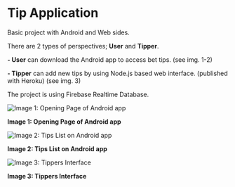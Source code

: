 # Tip Application

Basic project with Android and Web sides.

There are 2 types of perspectives; **User** and **Tipper**.

**- User** can download the Android app to access bet tips. (see img. 1-2)

**- Tipper** can add new tips by using Node.js based web interface. (published with Heroku) (see img. 3)

The project is using Firebase Realtime Database.

![Image 1: Opening Page of Android app](https://i.imgur.com/5kyGC2H.jpg) 

**Image 1: Opening Page of Android app**

![Image 2: Tips List on Android app](https://i.imgur.com/JoTfgXx.jpg) 

**Image 2: Tips List on Android app**

![Image 3: Tippers Interface](https://i.imgur.com/RKNC8fe.jpg) 

**Image 3: Tippers Interface**
